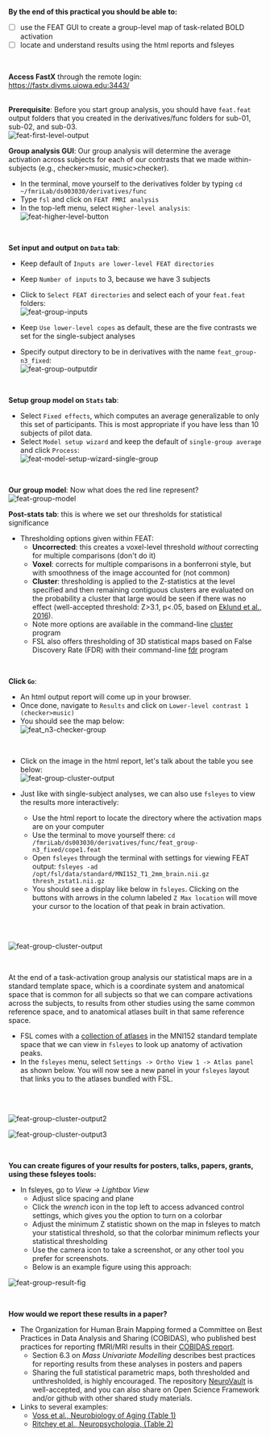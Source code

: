 **By the end of this practical you should be able to:** <br/>
* [ ] use the FEAT GUI to create a group-level map of task-related BOLD activation <br/>
* [ ] locate and understand results using the html reports and fsleyes <br/>
<br/>

**Access FastX** through the remote login: <br>
https://fastx.divms.uiowa.edu:3443/  <br/>
<br/>

**Prerequisite**: Before you start group analysis, you should have `feat.feat` output folders that you created in the derivatives/func folders for sub-01, sub-02, and sub-03. <br/>
![feat-first-level-output](images/practical_group-analysis-prep.png)
<br/>

**Group analysis GUI**: Our group analysis will determine the average activation across subjects for each of our contrasts that we made within-subjects (e.g., checker>music, music>checker).
*  In the terminal, move yourself to the derivatives folder by typing `cd ~/fmriLab/ds003030/derivatives/func`
*  Type `fsl` and click on `FEAT FMRI analysis`
*  In the top-left menu, select `Higher-level analysis`: <br/>
![feat-higher-level-button](images/group-analysis_feat-higher-level-button.png)
<br/>


**Set input and output on `Data` tab**: <br>
*  Keep default of `Inputs are lower-level FEAT directories`
*  Keep `Number of inputs` to 3, because we have 3 subjects 
*  Click to `Select FEAT directories` and select each of your `feat.feat` folders: <br/>
![feat-group-inputs](images/practical_group-analysis_feat-checker-inputs.png)

*  Keep `Use lower-level copes` as default, these are the five contrasts we set for the single-subject analyses
*  Specify output directory to be in derivatives with the name `feat_group-n3_fixed`: <br/>
![feat-group-outputdir](images/practical_group-analysis_checker-feat-group-outputdir.png)
<br/>

**Setup group model on `Stats` tab**: <br/>
*  Select `Fixed effects`, which computes an average generalizable to only this set of participants. This is most appropriate if you have less than 10 subjects of pilot data.
*  Select `Model setup wizard` and keep the default of `single-group average` and click `Process`: <br/>
![feat-model-setup-wizard-single-group](images/group-analysis_feat-model-setup-wizard-single-group.png) 
<br/>

**Our group model**: Now what does the red line represent?<br/>
![feat-group-model](images/group-analysis_feat-group-model.png)
<br/>

**Post-stats tab**: this is where we set our thresholds for statistical significance
* Thresholding options given within FEAT:
    * **Uncorrected**: this creates a voxel-level threshold _without_ correcting for multiple comparisons (don't do it)
    * **Voxel**: corrects for multiple comparisons in a bonferroni style, but with smoothness of the image accounted for (not common)
    * **Cluster**: thresholding is applied to the Z-statistics at the level specified and then remaining contiguous clusters are evaluated on the probability a cluster that large would be seen if there was no effect (well-accepted threshold: Z>3.1, p<.05, based on [Eklund et al., 2016](https://github.com/mwvoss/MRI-lab-classes/blob/master/PSY6280-2020-FA2020/pdfs/Eklund-2016-Cluster%20failure_%20Why%20fMRI%20inferenc.pdf)). 
    * Note more options are available in the command-line [cluster](https://fsl.fmrib.ox.ac.uk/fsl/fslwiki/Cluster) program
    * FSL also offers thresholding of 3D statistical maps based on False Discovery Rate (FDR) with their command-line [fdr](https://fsl.fmrib.ox.ac.uk/fsl/fslwiki/FDR) program

<br/>

**Click `Go`**: 
*  An html output report will come up in your browser. 
*  Once done, navigate to `Results` and click on `Lower-level contrast 1 (checker>music)`
*  You should see the map below: <br/>
![feat_n3-checker-group](images/practical_group-analysis_feat-n3_fixed-checker.png)
<br/>

*  Click on the image in the html report, let's talk about the table you see below: <br/>
![feat-group-cluster-output](images/practical_group-analysis_feat-n3_fixed-checker-table.png)

* Just like with single-subject analyses, we can also use `fsleyes` to view the results more interactively:
    * Use the html report to locate the directory where the activation maps are on your computer
    * Use the terminal to move yourself there: `cd /fmriLab/ds003030/derivatives/func/feat_group-n3_fixed/cope1.feat`
    * Open `fsleyes` through the terminal with settings for viewing FEAT output: `fsleyes -ad /opt/fsl/data/standard/MNI152_T1_2mm_brain.nii.gz thresh_zstat1.nii.gz`
    * You should see a display like below in `fsleyes`. Clicking on the buttons with arrows in the column labeled `Z Max location` will move your cursor to the location of that peak in brain activation. 
</br>
<br/>

![feat-group-cluster-output](images/practical_group-analysis_feat-fixed-checker-output-fsleyes.png)


<br/>

At the end of a task-activation group analysis our statistical maps are in a standard template space, which is a coordinate system and anatomical space that is common for all subjects so that we can compare activations across the subjects, to results from other studies using the same common reference space, and to anatomical atlases built in that same reference space.
* FSL comes with a [collection of atlases](https://fsl.fmrib.ox.ac.uk/fsl/fslwiki/Atlases) in the MNI152 standard template space that we can view in `fsleyes` to look up anatomy of activation peaks.
* In the `fsleyes` menu, select `Settings -> Ortho View 1 -> Atlas panel` as shown below. You will now see a new panel in your `fsleyes` layout that links you to the atlases bundled with FSL. 
</br>
<br/>

![feat-group-cluster-output2](images/practical_group-analysis_feat-atlas-menu.png)
</br>

![feat-group-cluster-output3](images/practical_group-analysis_feat-atlas-view.png)

<br/>

**You can create figures of your results for posters, talks, papers, grants, using these fsleyes tools:** 
* In fsleyes, go to _View -> Lightbox View_
    * Adjust slice spacing and plane
    * Click the _wrench_ icon in the top left to access advanced control settings, which gives you the option to turn on a colorbar
    * Adjust the minimum Z statistic shown on the map in fsleyes to match your statistical threshold, so that the colorbar minimum reflects your statistical thresholding
    * Use the camera icon to take a screenshot, or any other tool you prefer for screenshots.
    * Below is an example figure using this approach: 

![feat-group-result-fig](images/practical_group-analysis_feat-figure.png)


</br>

**How would we report these results in a paper?**  <br>
* The Organization for Human Brain Mapping formed a  Committee on Best Practices in Data Analysis and Sharing (COBIDAS), who published best practices for reporting fMRI/MRI results in their [COBIDAS report](http://www.humanbrainmapping.org/files/2016/COBIDASreport.pdf).
    * Section 6.3 on _Mass Univariate Modelling_ describes best practices for reporting results from these analyses in posters and papers
    * Sharing the full statistical parametric maps, both thresholded and unthresholded, is highly encouraged. The repository [NeuroVault](https://neurovault.org/) is well-accepted, and you can also share on Open Science Framework and/or github with other shared study materials.
* Links to several examples:
    * [Voss et al., Neurobiology of Aging (Table 1)](https://github.com/mwvoss/MRI-lab-classes/blob/master/PSY6280-2020-FA2020/pdfs/Voss-2018-Striking%20a%20chord%20with%20healthy%20aging_.pdf)
    * [Ritchey et al., Neuropsychologia, (Table 2)](https://github.com/mwvoss/MRI-lab-classes/blob/master/PSY6280-2020-FA2020/pdfs/Ritchey-2019-Dissociable%20medial%20temporal%20pathw.pdf)